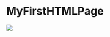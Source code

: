 # MyFirstHTMLPage
<img src="https://portfoliodeneme-mert2.web.app/images/My%20First%20HTML%20Page.jpeg">

